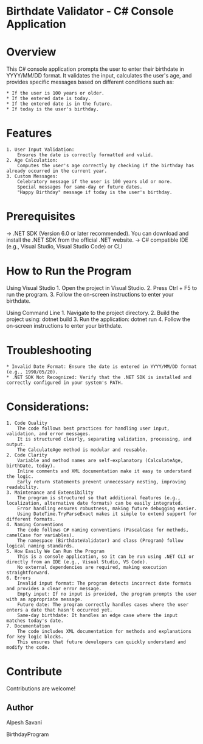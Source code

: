 # Birthdate Validator - C# Console Application


# Overview
This C# console application prompts the user to enter their birthdate in YYYY/MM/DD format.
It validates the input, calculates the user's age, and provides specific messages based on different conditions such as:

	* If the user is 100 years or older.
	* If the entered date is today.
	* If the entered date is in the future.
	* If today is the user's birthday.

# Features

	1. User Input Validation:
		Ensures the date is correctly formatted and valid.
	2. Age Calculation:
		Computes the user's age correctly by checking if the birthday has already occurred in the current year.
	3. Custom Messages:
		Celebratory message if the user is 100 years old or more.
		Special messages for same-day or future dates.
		"Happy Birthday" message if today is the user's birthday.

# Prerequisites
-> .NET SDK (Version 6.0 or later recommended). You can download and install the .NET SDK from the official .NET website.
-> C# compatible IDE (e.g., Visual Studio, Visual Studio Code) or CLI


# How to Run the Program

Using Visual Studio
	1. Open the project in Visual Studio.
	2. Press Ctrl + F5 to run the program.
	3. Follow the on-screen instructions to enter your birthdate.

Using Command Line
	1. Navigate to the project directory.
	2. Build the project using:
		dotnet build
	3. Run the application:
		dotnet run
	4. Follow the on-screen instructions to enter your birthdate.

# Troubleshooting
	* Invalid Date Format: Ensure the date is entered in YYYY/MM/DD format (e.g., 1990/05/20).
	* .NET SDK Not Recognized: Verify that the .NET SDK is installed and correctly configured in your system's PATH.


# Considerations:

	1. Code Quality
		The code follows best practices for handling user input, validation, and error messages.
		It is structured clearly, separating validation, processing, and output.
		The CalculateAge method is modular and reusable.
	2. Code Clarity
		Variable and method names are self-explanatory (CalculateAge, birthDate, today).
		Inline comments and XML documentation make it easy to understand the logic.
		Early return statements prevent unnecessary nesting, improving readability.
	3. Maintenance and Extensibility
		The program is structured so that additional features (e.g., localization, alternative date formats) can be easily integrated.
		Error handling ensures robustness, making future debugging easier.
		Using DateTime.TryParseExact makes it simple to extend support for different formats.
	4. Naming Conventions
		The code follows C# naming conventions (PascalCase for methods, camelCase for variables).
		The namespace (BirthdateValidator) and class (Program) follow logical naming standards.
	5. How Easily We Can Run the Program
		This is a console application, so it can be run using .NET CLI or directly from an IDE (e.g., Visual Studio, VS Code).
		No external dependencies are required, making execution straightforward.
	6. Errors
		Invalid input format: The program detects incorrect date formats and provides a clear error message.
		Empty input: If no input is provided, the program prompts the user with an appropriate message.
		Future date: The program correctly handles cases where the user enters a date that hasn't occurred yet.
		Same-day birthdate: It handles an edge case where the input matches today's date.
	7. Documentation
		The code includes XML documentation for methods and explanations for key logic blocks.
		This ensures that future developers can quickly understand and modify the code.


# Contribute
Contributions are welcome!

## Author
Alpesh Savani


BirthdayProgram